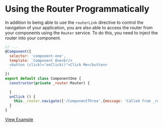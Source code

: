 # Using the Router Programmatically #

In addition to being able to use the `routerLink` directive to control the navigation of your application, you are also able to access the router from your components using the `Router` service. To do this, you need to inject the router into your component.

```javascript
// ...
@Component({
  selector: 'component-one',
  template: `Component One<br/>
  <button (click)="onClick()">Click Me</button>
  `
})
export default class ComponentOne { 
  constructor(private _router:Router) { 
    
  }
  onClick () {
    this._router.navigate(['/ComponentThree',{message: 'Called from _router.Navigate'}]);
  }
}
```

[View Example](https://plnkr.co/edit/uRzACsqaaFppM3kHdsUt?p=preview)

